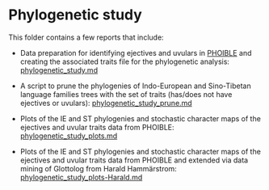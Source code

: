 # Phylogenetic study

This folder contains a few reports that include:

* Data preparation for identifying ejectives and uvulars in [PHOIBLE](https://phoible.org/) and creating the associated traits file for the phylogenetic analysis: [phylogenetic_study.md](phylogenetic_study.md)

* A script to prune the phylogenies of Indo-European and Sino-Tibetan language families trees with the set of traits (has/does not have ejectives or uvulars): [phylogenetic_study_prune.md](phylogenetic_study_prune.md)

* Plots of the IE and ST phylogenies and stochastic character maps of the ejectives and uvular traits data from PHOIBLE: [phylogenetic_study_plots.md](phylogenetic_study_plots.md)

* Plots of the IE and ST phylogenies and stochastic character maps of the ejectives and uvular traits data from PHOIBLE and extended via data mining of Glottolog from Harald Hammärstrom: [phylogenetic_study_plots-Harald.md](phylogenetic_study_plots-Harald.md)


